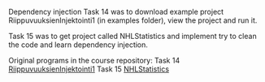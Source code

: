 Dependency injection
Task 14 was to download example project RiippuvuuksienInjektointi1 (in examples
folder), view the project and run it.

Task 15 was to get project called NHLStatistics and implement try to clean the
code and learn dependency injection.

Original programs in the course repository:
  Task 14 [RiippuvuuksienInjektointi1](https://github.com/ohjelmistotuotanto-hy/syksy2019/tree/master/koodi/viikko1/RiippuvuuksienInjektointi1)
  Task 15 [NHLStatistics](https://github.com/ohjelmistotuotanto-hy/syksy2019/tree/master/koodi/viikko1/NhlStatistics1)
